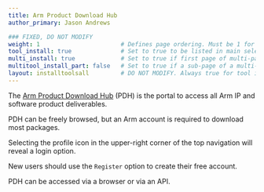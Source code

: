 ```yaml
---
title: Arm Product Download Hub
author_primary: Jason Andrews

### FIXED, DO NOT MODIFY
weight: 1                       # Defines page ordering. Must be 1 for first (or only) page.
tool_install: true              # Set to true to be listed in main selection page, else false
multi_install: true             # Set to true if first page of multi-page article, else false
multitool_install_part: false   # Set to true if a sub-page of a multi-page article, else false
layout: installtoolsall         # DO NOT MODIFY. Always true for tool install articles
---
```

The [Arm Product Download Hub](https://developer.arm.com/downloads) (PDH) is the portal to access all Arm IP and software product deliverables.

PDH can be freely browsed, but an Arm account is required to download most packages.

Selecting the profile icon in the upper-right corner of the top navigation will reveal a login option.

New users should use the `Register` option to create their free account.

PDH can be accessed via a browser or via an API.
